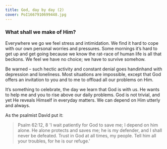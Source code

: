 ```yaml
---
title: God, day by day (2)
cover: PoI1667910699448.jpg
---
```


### What shall we make of Him?

Everywhere we go we feel stress and intimidation. We find it hard to cope with our own personal worries and pressures. Some mornings it’s hard to get up and get going because we know the rat­-race of human life is all that beckons. We feel we have no choice; we have to survive somehow.

Be warned – such hectic activity and constant denial goes hand­in­hand with depression and loneliness. Most situations are impossible, except that God offers an invitation to you and to me to off­load all our problems on Him.

It’s something to celebrate, the day we learn that God is with us. He wants to help me and you to rise above our daily problems. God is not trivial, and yet He reveals Himself in everyday matters. We can depend on Him utterly and always.

As the psalmist David put it:

> <callout>Psalm 62:1­2, 8</callout>
> 'I wait patiently for God to save me; I depend on him alone. He alone protects and saves me; he is my defender, and I shall never be de­feated. Trust in God at all times, my people. Tell him all your troubles, for he is our refuge.'